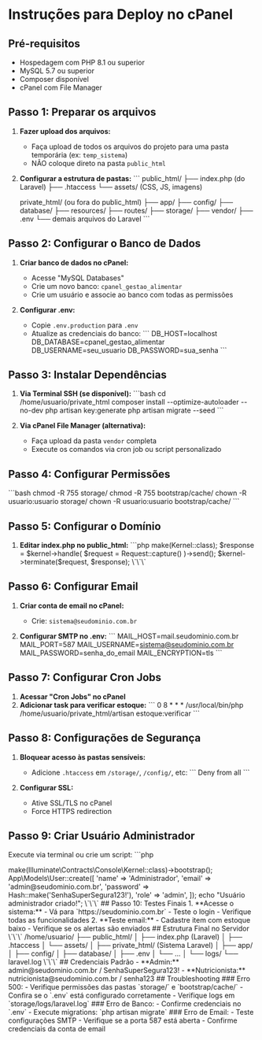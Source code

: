 # Instruções para Deploy no cPanel

## Pré-requisitos
- Hospedagem com PHP 8.1 ou superior
- MySQL 5.7 ou superior
- Composer disponível
- cPanel com File Manager

## Passo 1: Preparar os arquivos

1. **Fazer upload dos arquivos:**
   - Faça upload de todos os arquivos do projeto para uma pasta temporária (ex: `temp_sistema`)
   - NÃO coloque direto na pasta `public_html`

2. **Configurar a estrutura de pastas:**
   \`\`\`
   public_html/
   ├── index.php (do Laravel)
   ├── .htaccess
   └── assets/ (CSS, JS, imagens)
   
   private_html/ (ou fora do public_html)
   ├── app/
   ├── config/
   ├── database/
   ├── resources/
   ├── routes/
   ├── storage/
   ├── vendor/
   ├── .env
   └── demais arquivos do Laravel
   \`\`\`

## Passo 2: Configurar o Banco de Dados

1. **Criar banco de dados no cPanel:**
   - Acesse "MySQL Databases"
   - Crie um novo banco: `cpanel_gestao_alimentar`
   - Crie um usuário e associe ao banco com todas as permissões

2. **Configurar .env:**
   - Copie `.env.production` para `.env`
   - Atualize as credenciais do banco:
   \`\`\`
   DB_HOST=localhost
   DB_DATABASE=cpanel_gestao_alimentar
   DB_USERNAME=seu_usuario
   DB_PASSWORD=sua_senha
   \`\`\`

## Passo 3: Instalar Dependências

1. **Via Terminal SSH (se disponível):**
   \`\`\`bash
   cd /home/usuario/private_html
   composer install --optimize-autoloader --no-dev
   php artisan key:generate
   php artisan migrate --seed
   \`\`\`

2. **Via cPanel File Manager (alternativa):**
   - Faça upload da pasta `vendor` completa
   - Execute os comandos via cron job ou script personalizado

## Passo 4: Configurar Permissões

\`\`\`bash
chmod -R 755 storage/
chmod -R 755 bootstrap/cache/
chown -R usuario:usuario storage/
chown -R usuario:usuario bootstrap/cache/
\`\`\`

## Passo 5: Configurar o Domínio

1. **Editar index.php no public_html:**
   \`\`\`php
   <?php
   
   use Illuminate\Contracts\Http\Kernel;
   use Illuminate\Http\Request;
   
   define('LARAVEL_START', microtime(true));
   
   // Ajustar o caminho para fora do public_html
   require __DIR__.'/../private_html/vendor/autoload.php';
   
   $app = require_once __DIR__.'/../private_html/bootstrap/app.php';
   
   $kernel = $app->make(Kernel::class);
   
   $response = $kernel->handle(
       $request = Request::capture()
   )->send();
   
   $kernel->terminate($request, $response);
   \`\`\`

## Passo 6: Configurar Email

1. **Criar conta de email no cPanel:**
   - Crie: `sistema@seudominio.com.br`
   
2. **Configurar SMTP no .env:**
   \`\`\`
   MAIL_HOST=mail.seudominio.com.br
   MAIL_PORT=587
   MAIL_USERNAME=sistema@seudominio.com.br
   MAIL_PASSWORD=senha_do_email
   MAIL_ENCRYPTION=tls
   \`\`\`

## Passo 7: Configurar Cron Jobs

1. **Acessar "Cron Jobs" no cPanel**
2. **Adicionar task para verificar estoque:**
   \`\`\`
   0 8 * * * /usr/local/bin/php /home/usuario/private_html/artisan estoque:verificar
   \`\`\`

## Passo 8: Configurações de Segurança

1. **Bloquear acesso às pastas sensíveis:**
   - Adicione `.htaccess` em `/storage/`, `/config/`, etc:
   \`\`\`
   Deny from all
   \`\`\`

2. **Configurar SSL:**
   - Ative SSL/TLS no cPanel
   - Force HTTPS redirection

## Passo 9: Criar Usuário Administrador

Execute via terminal ou crie um script:
\`\`\`php
<?php
// criar_admin.php (temporário)
require 'vendor/autoload.php';

$app = require_once 'bootstrap/app.php';
$app->make(Illuminate\Contracts\Console\Kernel::class)->bootstrap();

App\Models\User::create([
    'name' => 'Administrador',
    'email' => 'admin@seudominio.com.br',
    'password' => Hash::make('SenhaSuperSegura123!'),
    'role' => 'admin',
]);

echo "Usuário administrador criado!";
\`\`\`

## Passo 10: Testes Finais

1. **Acesse o sistema:**
   - Vá para `https://seudominio.com.br`
   - Teste o login
   - Verifique todas as funcionalidades

2. **Teste email:**
   - Cadastre item com estoque baixo
   - Verifique se os alertas são enviados

## Estrutura Final no Servidor

\`\`\`
/home/usuario/
├── public_html/
│   ├── index.php (Laravel)
│   ├── .htaccess
│   └── assets/
│
├── private_html/ (Sistema Laravel)
│   ├── app/
│   ├── config/
│   ├── database/
│   ├── .env
│   └── ...
│
└── logs/
    └── laravel.log
\`\`\`

## Credenciais Padrão

- **Admin:** admin@seudominio.com.br / SenhaSuperSegura123!
- **Nutricionista:** nutricionista@seudominio.com.br / senha123

## Troubleshooting

### Erro 500:
- Verifique permissões das pastas `storage/` e `bootstrap/cache/`
- Confira se o `.env` está configurado corretamente
- Verifique logs em `storage/logs/laravel.log`

### Erro de Banco:
- Confirme credenciais no `.env`
- Execute migrations: `php artisan migrate`

### Erro de Email:
- Teste configurações SMTP
- Verifique se a porta 587 está aberta
- Confirme credenciais da conta de email
